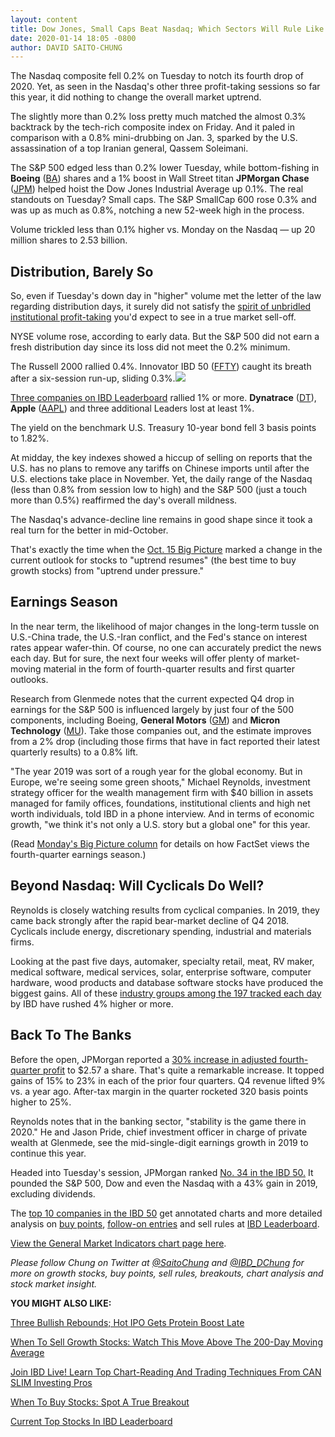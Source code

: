 ```yaml
---
layout: content
title: Dow Jones, Small Caps Beat Nasdaq; Which Sectors Will Rule Like Kings In 2020?
date: 2020-01-14 18:05 -0800
author: DAVID SAITO-CHUNG
---
```






The Nasdaq composite fell 0.2% on Tuesday to notch its fourth drop of 2020. Yet, as seen in the Nasdaq's other three profit-taking sessions so far this year, it did nothing to change the overall market uptrend.




The slightly more than 0.2% loss pretty much matched the almost 0.3% backtrack by the tech-rich composite index on Friday. And it paled in comparison with a 0.8% mini-drubbing on Jan. 3, sparked by the U.S. assassination of a top Iranian general, Qassem Soleimani.


The S&P 500 edged less than 0.2% lower Tuesday, while bottom-fishing in **Boeing** ([BA](https://research.investors.com/quote.aspx?symbol=BA)) shares and a 1% boost in Wall Street titan **JPMorgan Chase** ([JPM](https://research.investors.com/quote.aspx?symbol=JPM)) helped hoist the Dow Jones Industrial Average up 0.1%. The real standouts on Tuesday? Small caps. The S&P SmallCap 600 rose 0.3% and was up as much as 0.8%, notching a new 52-week high in the process.


Volume trickled less than 0.1% higher vs. Monday on the Nasdaq — up 20 million shares to 2.53 billion.


Distribution, Barely So
-----------------------


So, even if Tuesday's down day in "higher" volume met the letter of the law regarding distribution days, it surely did not satisfy the [spirit of unbridled institutional profit-taking](https://www.investors.com/how-to-invest/investors-corner/how-do-you-spot-a-major-market-top-easy-look-for-heavy-distribution/) you'd expect to see in a true market sell-off.


NYSE volume rose, according to early data. But the S&P 500 did not earn a fresh distribution day since its loss did not meet the 0.2% minimum.


The Russell 2000 rallied 0.4%. Innovator IBD 50 ([FFTY](https://research.investors.com/quote.aspx?symbol=FFTY)) caught its breath after a six-session run-up, sliding 0.3%.![](https://www.investors.com/wp-content/uploads/2020/01/MP_2x2_011420-190x300.jpg)


[Three companies on IBD Leaderboard](https://leaderboard.investors.com/#/leaders/leadersnearabuypoint) rallied 1% or more. **Dynatrace** ([DT](https://research.investors.com/quote.aspx?symbol=DT)), **Apple** ([AAPL](https://research.investors.com/quote.aspx?symbol=AAPL)) and three additional Leaders lost at least 1%.


The yield on the benchmark U.S. Treasury 10-year bond fell 3 basis points to 1.82%.


At midday, the key indexes showed a hiccup of selling on reports that the U.S. has no plans to remove any tariffs on Chinese imports until after the U.S. elections take place in November. Yet, the daily range of the Nasdaq (less than 0.8% from session low to high) and the S&P 500 (just a touch more than 0.5%) reaffirmed the day's overall mildness.


The Nasdaq's advance-decline line remains in good shape since it took a real turn for the better in mid-October.


That's exactly the time when the [Oct. 15 Big Picture](https://www.investors.com/market-trend/the-big-picture/growth-stocks-surprising-gains-market-outlook-shifts/) marked a change in the current outlook for stocks to "uptrend resumes" (the best time to buy growth stocks) from "uptrend under pressure."


Earnings Season
---------------


In the near term, the likelihood of major changes in the long-term tussle on U.S.-China trade, the U.S.-Iran conflict, and the Fed's stance on interest rates appear wafer-thin. Of course, no one can accurately predict the news each day. But for sure, the next four weeks will offer plenty of market-moving material in the form of fourth-quarter results and first quarter outlooks.


Research from Glenmede notes that the current expected Q4 drop in earnings for the S&P 500 is influenced largely by just four of the 500 components, including Boeing, **General Motors** ([GM](https://research.investors.com/quote.aspx?symbol=GM)) and **Micron Technology** ([MU](https://research.investors.com/quote.aspx?symbol=MU)). Take those companies out, and the estimate improves from a 2% drop (including those firms that have in fact reported their latest quarterly results) to a 0.8% lift.


"The year 2019 was sort of a rough year for the global economy. But in Europe, we're seeing some green shoots," Michael Reynolds, investment strategy officer for the wealth management firm with $40 billion in assets managed for family offices, foundations, institutional clients and high net worth individuals, told IBD in a phone interview. And in terms of economic growth, "we think it's not only a U.S. story but a global one" for this year.


(Read [Monday's Big Picture column](https://www.investors.com/market-trend/the-big-picture/stock-market-extends-rally-faces-test-earnings/) for details on how FactSet views the fourth-quarter earnings season.)


Beyond Nasdaq: Will Cyclicals Do Well?
--------------------------------------


Reynolds is closely watching results from cyclical companies. In 2019, they came back strongly after the rapid bear-market decline of Q4 2018. Cyclicals include energy, discretionary spending, industrial and materials firms.


Looking at the past five days, automaker, specialty retail, meat, RV maker, medical software, medical services, solar, enterprise software, computer hardware, wood products and database software stocks have produced the biggest gains. All of these [industry groups among the 197 tracked each day](https://www.investors.com/ibd-data-tables/) by IBD have rushed 4% higher or more.


Back To The Banks
-----------------



Before the open, JPMorgan reported a [30% increase in adjusted fourth-quarter profit](https://www.investors.com/research/ibd-industry-themes/jpmorgan-earnings-citigroup-earnings-wells-fargo-earnings-q4-2019/) to $2.57 a share. That's quite a remarkable increase. It topped gains of 15% to 23% in each of the prior four quarters. Q4 revenue lifted 9% vs. a year ago. After-tax margin in the quarter rocketed 320 basis points higher to 25%.


Reynolds notes that in the banking sector, "stability is the game there in 2020." He and Jason Pride, chief investment officer in charge of private wealth at Glenmede, see the mid-single-digit earnings growth in 2019 to continue this year.


Headed into Tuesday's session, JPMorgan ranked [No. 34 in the IBD 50.](https://leaderboard.investors.com/#/ibd50/full) It pounded the S&P 500, Dow and even the Nasdaq with a 43% gain in 2019, excluding dividends.


The [top 10 companies in the IBD 50](https://leaderboard.investors.com/#/ibd50/top10) get annotated charts and more detailed analysis on [buy points](https://www.investors.com/how-to-invest/investors-corner/chart-reading-basics-how-a-buy-point-marks-a-time-of-opportunity/), [follow-on entries](https://www.investors.com/how-to-invest/investors-corner/how-to-buy-stocks-why-the-10-week-moving-average-offers-new-entry-points/) and sell rules at [IBD Leaderboard](https://www.investors.com/product/leaderboard/?artProdLink=Leaderboard).


[View the General Market Indicators chart page here](https://www.investors.com/wp-content/uploads/2020/01/IBD1401152459GMI2.pdf).


*Please follow Chung on Twitter at [@SaitoChung](https://twitter.com/SaitoChung) and [@IBD\_DChung](https://twitter.com/IBD_DChung) for more on growth stocks, buy points, sell rules, breakouts, chart analysis and stock market insight.*


**YOU MIGHT ALSO LIKE:**


[Three Bullish Rebounds; Hot IPO Gets Protein Boost Late](https://www.investors.com/market-trend/stock-market-today/dow-jones-futures-apple-stock-market-rally-pause-jpmorgan-rh-vertex-beyond-meat/)


[When To Sell Growth Stocks: Watch This Move Above The 200-Day Moving Average](https://www.investors.com/how-to-invest/investors-corner/when-to-sell-a-stock-how-far-does-it-rise-above-the-200-day-line/)


[Join IBD Live! Learn Top Chart-Reading And Trading Techniques From CAN SLIM Investing Pros](https://shop.investors.com/offer/splashresponsive.aspx?id=IBD-Live)


[When To Buy Stocks: Spot A True Breakout](https://www.investors.com/how-to-invest/investors-corner/what-is-stock-breakout/)


[Current Top Stocks In IBD Leaderboard](https://www.investors.com/product/leaderboard/?artProdLink=Leaderboard)




